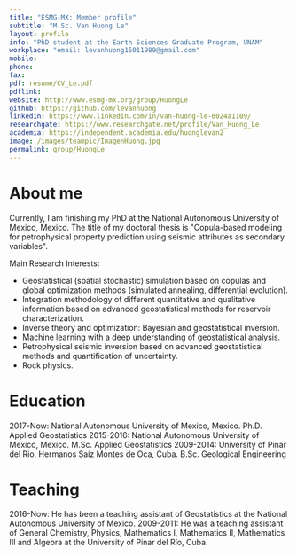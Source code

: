 ```yaml
---
title: "ESMG-MX: Member profile"
subtitle: "M.Sc. Van Huong Le"
layout: profile
info: "PhD student at the Earth Sciences Graduate Program, UNAM"
workplace: "email: levanhuong15011989@gmail.com"
mobile: 
phone:  
fax:  
pdf: resume/CV_Le.pdf
pdflink:
website: http://www.esmg-mx.org/group/HuongLe
github: https://github.com/levanhuong
linkedin: https://www.linkedin.com/in/van-huong-le-6024a1109/
researchgate: https://www.researchgate.net/profile/Van_Huong_Le
academia: https://independent.academia.edu/huonglevan2
image: /images/teampic/ImagenHuong.jpg
permalink: group/HuongLe
---
```


# About me 

Currently, I am finishing my PhD at the National Autonomous University of Mexico, Mexico. The title of my doctoral thesis is "Copula-based modeling for petrophysical property prediction using seismic attributes as secondary variables".

Main Research Interests:
- Geostatistical (spatial stochastic) simulation based on copulas and global optimization methods (simulated annealing, differential evolution).
- Integration methodology of different quantitative and qualitative information based on advanced geostatistical methods for reservoir characterization.
- Inverse theory and optimization: Bayesian and geostatistical inversion.
- Machine learning with a deep understanding of geostatistical analysis.
- Petrophysical seismic inversion based on advanced geostatistical methods and quantification of uncertainty.
- Rock physics.

# Education

2017-Now:  National Autonomous University of Mexico, Mexico.    Ph.D. Applied Geostatistics
2015-2016: National Autonomous University of Mexico, Mexico.    M.Sc. Applied Geostatistics
2009-2014: University of Pinar del Rio, Hermanos Saíz Montes de Oca, Cuba.   B.Sc. Geological Engineering

# Teaching

2016-Now: He has been a teaching assistant of Geostatistics at the National Autonomous University of Mexico.
2009-2011: He was a teaching assistant of General Chemistry, Physics, Mathematics I, Mathematics II, Mathematics III and Algebra at the University of Pinar del Río, Cuba.
